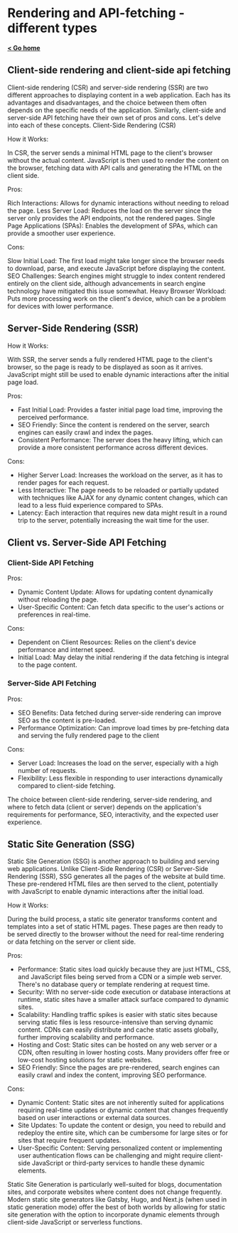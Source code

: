 # Rendering and API-fetching - different types

**[< Go home](/)**

## Client-side rendering and client-side api fetching

Client-side rendering (CSR) and server-side rendering (SSR) are two different approaches to displaying content in a web application. Each has its advantages and disadvantages, and the choice between them often depends on the specific needs of the application. Similarly, client-side and server-side API fetching have their own set of pros and cons. Let's delve into each of these concepts.
Client-Side Rendering (CSR)

How it Works:

In CSR, the server sends a minimal HTML page to the client's browser without the actual content. JavaScript is then used to render the content on the browser, fetching data with API calls and generating the HTML on the client side.

Pros:

Rich Interactions: Allows for dynamic interactions without needing to reload the page.
Less Server Load: Reduces the load on the server since the server only provides the API endpoints, not the rendered pages.
Single Page Applications (SPAs): Enables the development of SPAs, which can provide a smoother user experience.

Cons:

Slow Initial Load: The first load might take longer since the browser needs to download, parse, and execute JavaScript before displaying the content.
SEO Challenges: Search engines might struggle to index content rendered entirely on the client side, although advancements in search engine technology have mitigated this issue somewhat.
Heavy Browser Workload: Puts more processing work on the client's device, which can be a problem for devices with lower performance.

## Server-Side Rendering (SSR)

How it Works:

With SSR, the server sends a fully rendered HTML page to the client's browser, so the page is ready to be displayed as soon as it arrives. JavaScript might still be used to enable dynamic interactions after the initial page load.

Pros:

* Fast Initial Load: Provides a faster initial page load time, improving the perceived performance.
* SEO Friendly: Since the content is rendered on the server, search engines can easily crawl and index the pages.
* Consistent Performance: The server does the heavy lifting, which can provide a more consistent performance across different devices.

Cons:

* Higher Server Load: Increases the workload on the server, as it has to render pages for each request.
* Less Interactive: The page needs to be reloaded or partially updated with techniques like AJAX for any dynamic content changes, which can lead to a less fluid experience compared to SPAs.
* Latency: Each interaction that requires new data might result in a round trip to the server, potentially increasing the wait time for the user.

## Client vs. Server-Side API Fetching

### Client-Side API Fetching

Pros:

* Dynamic Content Update: Allows for updating content dynamically without reloading the page.
* User-Specific Content: Can fetch data specific to the user's actions or preferences in real-time.

Cons:

* Dependent on Client Resources: Relies on the client's device performance and internet speed.
* Initial Load: May delay the initial rendering if the data fetching is integral to the page content.

### Server-Side API Fetching

Pros:

* SEO Benefits: Data fetched during server-side rendering can improve SEO as the content is pre-loaded.
* Performance Optimization: Can improve load times by pre-fetching data and serving the fully rendered page to the client

Cons:

* Server Load: Increases the load on the server, especially with a high number of requests.
* Flexibility: Less flexible in responding to user interactions dynamically compared to client-side fetching.

The choice between client-side rendering, server-side rendering, and where to fetch data (client or server) depends on the application's requirements for performance, SEO, interactivity, and the expected user experience.

## Static Site Generation (SSG)

Static Site Generation (SSG) is another approach to building and serving web applications. Unlike Client-Side Rendering (CSR) or Server-Side Rendering (SSR), SSG generates all the pages of the website at build time. These pre-rendered HTML files are then served to the client, potentially with JavaScript to enable dynamic interactions after the initial load.

How it Works:

During the build process, a static site generator transforms content and templates into a set of static HTML pages. These pages are then ready to be served directly to the browser without the need for real-time rendering or data fetching on the server or client side.

Pros:

* Performance: Static sites load quickly because they are just HTML, CSS, and JavaScript files being served from a CDN or a simple web server. There's no database query or template rendering at request time.
* Security: With no server-side code execution or database interactions at runtime, static sites have a smaller attack surface compared to dynamic sites.
* Scalability: Handling traffic spikes is easier with static sites because serving static files is less resource-intensive than serving dynamic content. CDNs can easily distribute and cache static assets globally, further improving scalability and performance.
* Hosting and Cost: Static sites can be hosted on any web server or a CDN, often resulting in lower hosting costs. Many providers offer free or low-cost hosting solutions for static websites.
* SEO Friendly: Since the pages are pre-rendered, search engines can easily crawl and index the content, improving SEO performance.

Cons:

* Dynamic Content: Static sites are not inherently suited for applications requiring real-time updates or dynamic content that changes frequently based on user interactions or external data sources.
* Site Updates: To update the content or design, you need to rebuild and redeploy the entire site, which can be cumbersome for large sites or for sites that require frequent updates.
* User-Specific Content: Serving personalized content or implementing user authentication flows can be challenging and might require client-side JavaScript or third-party services to handle these dynamic elements.

Static Site Generation is particularly well-suited for blogs, documentation sites, and corporate websites where content does not change frequently. Modern static site generators like Gatsby, Hugo, and Next.js (when used in static generation mode) offer the best of both worlds by allowing for static site generation with the option to incorporate dynamic elements through client-side JavaScript or serverless functions.
